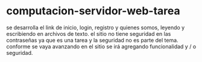 # computacion-servidor-web-tarea
se desarrolla el link de inicio, login, registro y quienes somos, leyendo y escribiendo en archivos de texto.
el sitio no tiene seguridad en las contraseñas ya que es una tarea y la seguridad no es parte del tema.
conforme se vaya avanzando en el sitio se irá agregando funcionalidad y / o seguridad.

